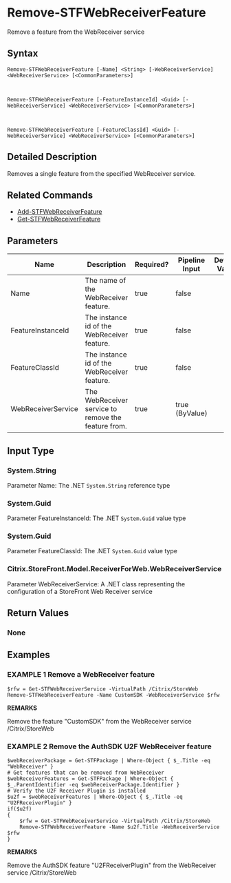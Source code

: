 ﻿# Remove-STFWebReceiverFeature

Remove a feature from the WebReceiver service

## Syntax

```
Remove-STFWebReceiverFeature [-Name] <String> [-WebReceiverService] <WebReceiverService> [<CommonParameters>]



Remove-STFWebReceiverFeature [-FeatureInstanceId] <Guid> [-WebReceiverService] <WebReceiverService> [<CommonParameters>]



Remove-STFWebReceiverFeature [-FeatureClassId] <Guid> [-WebReceiverService] <WebReceiverService> [<CommonParameters>]
```

## Detailed Description

Removes a single feature from the specified WebReceiver service.

## Related Commands

* [Add-STFWebReceiverFeature](./Add-STFWebReceiverFeature)
* [Get-STFWebReceiverFeature](./Get-STFWebReceiverFeature)

## Parameters

| Name   | Description | Required? | Pipeline Input | Default Value |
| --- | --- | --- | --- | --- |
|Name|The name of the WebReceiver feature.|true|false| |
|FeatureInstanceId|The instance id of the WebReceiver feature.|true|false| |
|FeatureClassId|The instance id of the WebReceiver feature.|true|false| |
|WebReceiverService|The WebReceiver service to remove the feature from.|true|true (ByValue)| |

## Input Type

### System.String

Parameter Name: The .NET `System.String` reference type

### System.Guid

Parameter FeatureInstanceId: The .NET `System.Guid` value type

### System.Guid

Parameter FeatureClassId: The .NET `System.Guid` value type

### Citrix.StoreFront.Model.ReceiverForWeb.WebReceiverService

Parameter WebReceiverService: A .NET class representing the configuration of a StoreFront Web Receiver service

## Return Values

### None

## Examples

### EXAMPLE 1 Remove a WebReceiver feature

```
$rfw = Get-STFWebReceiverService -VirtualPath /Citrix/StoreWeb
Remove-STFWebReceiverFeature -Name CustomSDK -WebReceiverService $rfw
```

**REMARKS**

Remove the feature "CustomSDK" from the WebReceiver service /Citrix/StoreWeb

### EXAMPLE 2 Remove the AuthSDK U2F WebReceiver feature

```
$webReceiverPackage = Get-STFPackage | Where-Object { $_.Title -eq "WebReceiver" }
# Get features that can be removed from WebReceiver
$webReceiverFeatures = Get-STFPackage | Where-Object { $_.ParentIdentifier -eq $webReceiverPackage.Identifier }
# Verify the U2F Receiver Plugin is installed
$u2f = $webReceiverFeatures | Where-Object { $_.Title -eq "U2FReceiverPlugin" }
if($u2f)
{
    $rfw = Get-STFWebReceiverService -VirtualPath /Citrix/StoreWeb
    Remove-STFWebReceiverFeature -Name $u2f.Title -WebReceiverService $rfw
}
```

**REMARKS**

Remove the AuthSDK feature "U2FReceiverPlugin" from the WebReceiver service /Citrix/StoreWeb
